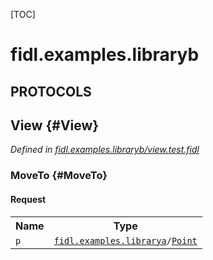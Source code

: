 [TOC]

# fidl.examples.libraryb


## **PROTOCOLS**

## View {#View}
*Defined in [fidl.examples.libraryb/view.test.fidl](https://fuchsia.googlesource.com/fuchsia/+/master/zircon/tools/fidl/examples/library-b/view.test.fidl#9)*


### MoveTo {#MoveTo}


#### Request
<table>
    <tr><th>Name</th><th>Type</th></tr>
    <tr>
            <td><code>p</code></td>
            <td>
                <code><a class='link' href='../fidl.examples.librarya/'>fidl.examples.librarya</a>/<a class='link' href='../fidl.examples.librarya/#Point'>Point</a></code>
            </td>
        </tr></table>



















